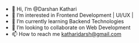 - 👋 Hi, I’m @Darshan Kathari
- 👀 I’m interested in Frontend Development | UI/UX | 
- 🌱 I’m currently learning Backend Technologies
- 💞️ I’m looking to collaborate on Web Development
- 📫 How to reach me katharidarsh@gmail.com

<!---
fueledsoul/fueledsoul is a ✨ special ✨ repository because its `README.md` (this file) appears on your GitHub profile.
You can click the Preview link to take a look at your changes.
--->
